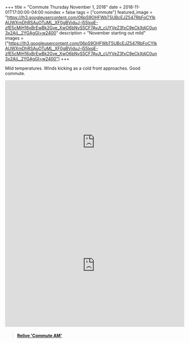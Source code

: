 +++
title =  "Commute Thursday November 1, 2018"
date = 2018-11-01T17:00:00-04:00
noindex = false
tags = ["commute"]
featured_image = "https://lh3.googleusercontent.com/06pS9OHFWbT5UBcEJZ547RbFoCYIkAUWXmDhRSAuOTuML_XF0gBVjduJ-j55lxqE-zfE5cMjH16xBrEwBk2Gve_XwO6bNvS5CF7AvJt_cUYVeZ3fxC9eCkXdjC0un3x2AiL_2YGAgGI=w2400"
description = "November starting out mild"
images = ["https://lh3.googleusercontent.com/06pS9OHFWbT5UBcEJZ547RbFoCYIkAUWXmDhRSAuOTuML_XF0gBVjduJ-j55lxqE-zfE5cMjH16xBrEwBk2Gve_XwO6bNvS5CF7AvJt_cUYVeZ3fxC9eCkXdjC0un3x2AiL_2YGAgGI=w2400"]
+++

Mild temperatures. Winds kicking as a cold front approaches. Good commute.

<iframe height='405' width='590' frameborder='0' allowtransparency='true' scrolling='no' src='https://www.strava.com/activities/1939067469/embed/fbee7f94e09d2b59cd7f4a2a17961bfda27235d4'></iframe>


<iframe height='405' width='590' frameborder='0' allowtransparency='true' scrolling='no' src='https://www.strava.com/activities/1940216580/embed/e2f107c7d9f05fcc17a89b0cf24e5bf507d741b9'></iframe>


<blockquote class="embedly-card" data-card-controls="0" data-card-key="f1631a41cb254ca5b035dc5747a5bd75"><h4><a href="https://www.relive.cc/view/1939067469?r=embed-site">Relive 'Commute AM'</a></h4></blockquote>
        <script async src="https://cdn.embedly.com/widgets/platform.js" charset="UTF-8"></script>
